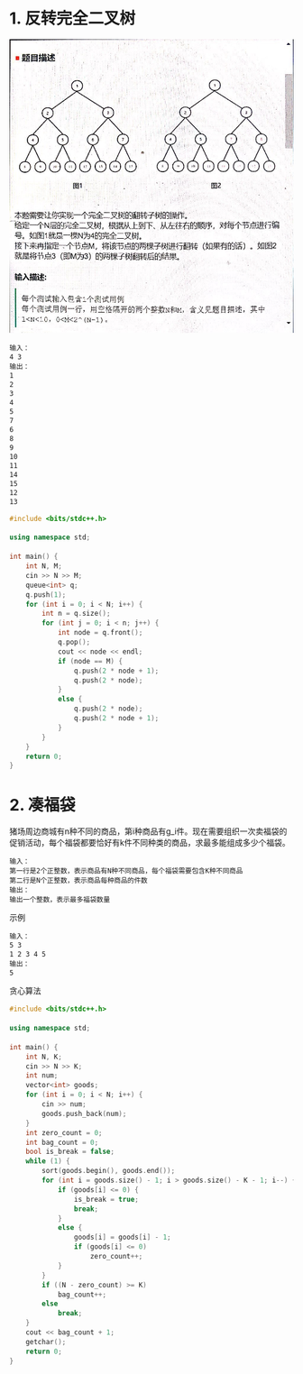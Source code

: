 # 1. 反转完全二叉树
![image](https://github.com/xjcgerry/no-unemployment/blob/master/images/netease-1.jpg)

````
输入：
4 3
输出：
1
2
3
4
5
7
6
8
9
10
11
14
15
12
13
````

````cpp
#include <bits/stdc++.h>

using namespace std;

int main() {
	int N, M;
	cin >> N >> M;
	queue<int> q;
	q.push(1);
	for (int i = 0; i < N; i++) {
		int n = q.size();
		for (int j = 0; i < n; j++) {
			int node = q.front();
			q.pop();
			cout << node << endl;
			if (node == M) {
				q.push(2 * node + 1);
				q.push(2 * node);
			}
			else {
				q.push(2 * node);
				q.push(2 * node + 1);
			}
		}
	}
	return 0;
}
````

# 2. 凑福袋
猪场周边商城有n种不同的商品，第i种商品有g_i件。现在需要组织一次卖福袋的促销活动，每个福袋都要恰好有k件不同种类的商品，求最多能组成多少个福袋。

````
输入：
第一行是2个正整数，表示商品有N种不同商品，每个福袋需要包含K种不同商品
第二行是N个正整数，表示商品每种商品的件数
输出：
输出一个整数，表示最多福袋数量
````
示例
````
输入：
5 3
1 2 3 4 5
输出：
5
`````
贪心算法

````cpp
#include <bits/stdc++.h>

using namespace std;

int main() {
	int N, K;
	cin >> N >> K;
	int num;
	vector<int> goods;
	for (int i = 0; i < N; i++) {
		cin >> num;
		goods.push_back(num);
	}
	int zero_count = 0;
	int bag_count = 0;
	bool is_break = false;
	while (1) {
		sort(goods.begin(), goods.end());
		for (int i = goods.size() - 1; i > goods.size() - K - 1; i--) {
			if (goods[i] <= 0) {
				is_break = true;
				break;
			}
			else {
				goods[i] = goods[i] - 1;
				if (goods[i] <= 0)
					zero_count++;
			}
		}
		if ((N - zero_count) >= K)
			bag_count++;
		else
			break;
	}
	cout << bag_count + 1;
	getchar();
	return 0;
}
````
